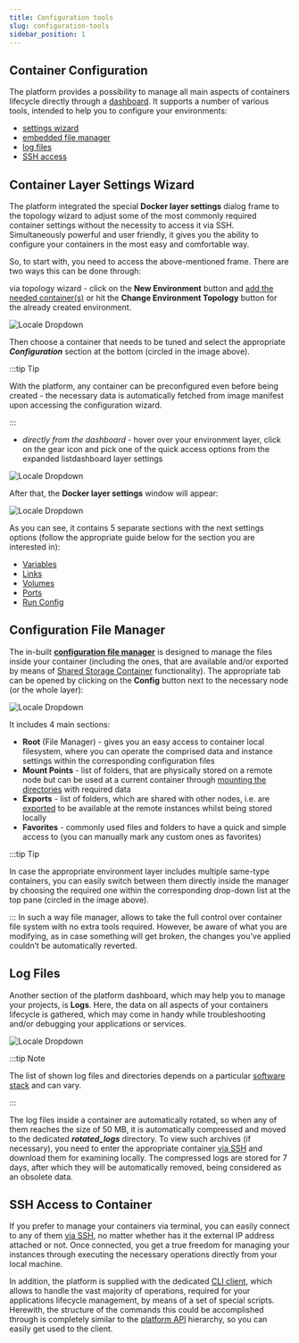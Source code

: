 ```yaml
---
title: Configuration tools
slug: configuration-tools
sidebar_position: 1
---
```


## Container Configuration

The platform provides a possibility to manage all main aspects of containers lifecycle directly through a [dashboard](/docs/QuickStart/Dashboard%20Guide). It supports a number of various tools, intended to help you to configure your environments:

- [settings wizard](/docs/Container/Container%20Configuration/Configuration%20Tools#container-layer-settings-wizard)
- [embedded file manager](/docs/Container/Container%20Configuration/Configuration%20Tools#configuration-file-manager)
- [log files](/docs/Container/Container%20Configuration/Configuration%20Tools#log-files)
- [SSH access](/docs/Container/Container%20Configuration/Configuration%20Tools#ssh-access-to-container)

## Container Layer Settings Wizard

The platform integrated the special **Docker layer settings** dialog frame to the topology wizard to adjust some of the most commonly required container settings without the necessity to access it via SSH. Simultaneously powerful and user friendly, it gives you the ability to configure your containers in the most easy and comfortable way.

So, to start with, you need to access the above-mentioned frame. There are two ways this can be done through:

via topology wizard - click on the **New Environment** button and [add the needed container(s)](/docs/EnvironmentManagement/Setting%20Up%20Environment) or hit the **Change Environment Topology** button for the already created environment.

![Locale Dropdown](./img/ConfigurationTools/01-topology-wizard-layer-configuration.png)

Then choose a container that needs to be tuned and select the appropriate **_Configuration_** section at the bottom (circled in the image above).

:::tip Tip

With the platform, any container can be preconfigured even before being created - the necessary data is automatically fetched from image manifest upon accessing the configuration wizard.

:::

- _directly from the dashboard_ - hover over your environment layer, click on the gear icon and pick one of the quick access options from the expanded listdashboard layer settings

![Locale Dropdown](./img/ConfigurationTools/02-dashboard-layer-configurations.png)

After that, the **Docker layer settings** window will appear:

![Locale Dropdown](./img/ConfigurationTools/03-layer-settings-window.png)

As you can see, it contains 5 separate sections with the next settings options (follow the appropriate guide below for the section you are interested in):

- [Variables](/docs/Container/Container%20Configuration/Variables)
- [Links](/docs/Container/Container%20Configuration/Links)
- [Volumes](/docs/Container/Container%20Configuration/Volumes)
- [Ports](/docs/Container/Container%20Configuration/Ports)
- [Run Config](/docs/Container/Container%20Configuration/Run%20Configuration)

## Configuration File Manager

The in-built **[configuration file manager](/docs/ApplicationSetting/Configuration%20File%20Manager)** is designed to manage the files inside your container (including the ones, that are available and/or exported by means of [Shared Storage Container](/docs/Data%20Storage%20Container/Data%20Storage%20Overview) functionality). The appropriate tab can be opened by clicking on the **Config** button next to the necessary node (or the whole layer):

![Locale Dropdown](./img/ConfigurationTools/04-configuration-file-manager.png)

It includes 4 main sections:

- **Root** (File Manager) - gives you an easy access to container local filesystem, where you can operate the comprised data and instance settings within the corresponding configuration files
- **Mount Points** - list of folders, that are physically stored on a remote node but can be used at a current container through [mounting the directories](/docs/Data%20Storage%20Container/Data%20Sharing/Mount%20Points) with required data
- **Exports** - list of folders, which are shared with other nodes, i.e. are [exported](/docs/Data%20Storage%20Container/Data%20Sharing/Exporting%20Data%20for%20Sharing) to be available at the remote instances whilst being stored locally
- **Favorites** - commonly used files and folders to have a quick and simple access to (you can manually mark any custom ones as favorites)

:::tip Tip

In case the appropriate environment layer includes multiple same-type containers, you can easily switch between them directly inside the manager by choosing the required one within the corresponding drop-down list at the top pane (circled in the image above).

:::
In such a way file manager, allows to take the full control over container file system with no extra tools required. However, be aware of what you are modifying, as in case something will get broken, the changes you’ve applied couldn’t be automatically reverted.

## Log Files

Another section of the platform dashboard, which may help you to manage your projects, is **Logs**. Here, the data on all aspects of your containers lifecycle is gathered, which may come in handy while troubleshooting and/or debugging your applications or services.

![Locale Dropdown](./img/ConfigurationTools/05-node-log-manager.png)

:::tip Note

The list of shown log files and directories depends on a particular [software stack](/docs/QuickStart/Software%20Stack%20Versions) and can vary.

:::

The log files inside a container are automatically rotated, so when any of them reaches the size of 50 MB, it is automatically compressed and moved to the dedicated **_rotated_logs_** directory. To view such archives (if necessary), you need to enter the appropriate container [via SSH](/docs/Deployment%20Tools/SSH/SSH%20Access/Overview) and download them for examining locally. The compressed logs are stored for 7 days, after which they will be automatically removed, being considered as an obsolete data.

## SSH Access to Container

If you prefer to manage your containers via terminal, you can easily connect to any of them [via SSH](/docs/Deployment%20Tools/SSH/SSH%20Access/Overview), no matter whether has it the external IP address attached or not. Once connected, you get a true freedom for managing your instances through executing the necessary operations directly from your local machine.

In addition, the platform is supplied with the dedicated [CLI client](/docs/Deployment%20Tools/API%20&%20CLI/Platform%20CLI/Platform%20CLI%20Overview), which allows to handle the vast majority of operations, required for your applications lifecycle management, by means of a set of special scripts. Herewith, the structure of the commands this could be accomplished through is completely similar to the [platform API](https://cloudmydc.com/) hierarchy, so you can easily get used to the client.
